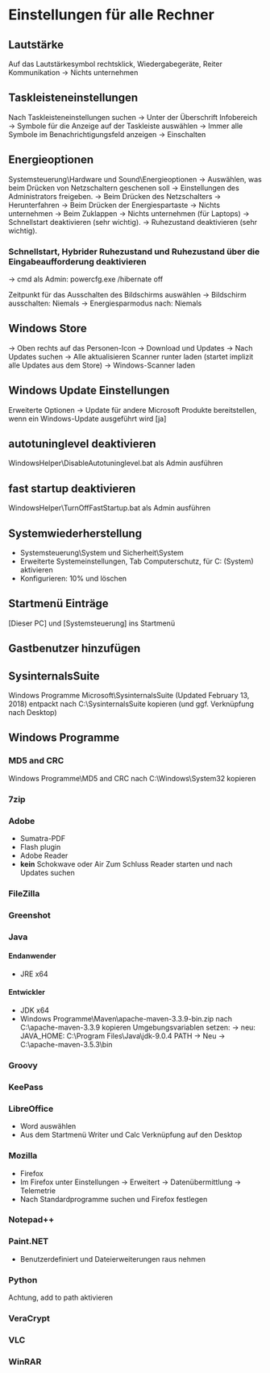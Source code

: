 # Einstellungen für alle Rechner

## Lautstärke
Auf das Lautstärkesymbol rechtsklick, Wiedergabegeräte, Reiter Kommunikation
-> Nichts unternehmen

## Taskleisteneinstellungen
Nach Taskleisteneinstellungen suchen -> Unter der Überschrift Infobereich -> Symbole für die Anzeige auf der Taskleiste auswählen -> Immer alle Symbole im Benachrichtigungsfeld anzeigen -> Einschalten

## Energieoptionen
Systemsteuerung\Hardware und Sound\Energieoptionen -> Auswählen, was beim Drücken von Netzschaltern geschenen soll -> Einstellungen des Administrators freigeben.
-> Beim Drücken des Netzschalters -> Herunterfahren
-> Beim Drücken der Energiespartaste -> Nichts unternehmen
-> Beim Zuklappen -> Nichts unternehmen (für Laptops)
-> Schnellstart deaktivieren (sehr wichtig).
-> Ruhezustand deaktivieren (sehr wichtig).
### Schnellstart, Hybrider Ruhezustand und Ruhezustand über die Eingabeaufforderung deaktivieren
-> cmd als Admin: powercfg.exe /hibernate off

Zeitpunkt für das Ausschalten des Bildschirms auswählen
-> Bildschirm ausschalten: Niemals
-> Energiesparmodus nach: Niemals

## Windows Store
-> Oben rechts auf das Personen-Icon -> Download und Updates -> Nach Updates suchen -> Alle aktualisieren
Scanner runter laden (startet implizit alle Updates aus dem Store)
-> Windows-Scanner laden

## Windows Update Einstellungen
Erweiterte Optionen -> Update für andere Microsoft Produkte bereitstellen, wenn ein Windows-Update ausgeführt wird [ja]

## autotuninglevel deaktivieren
WindowsHelper\DisableAutotuninglevel.bat als Admin ausführen

## fast startup deaktivieren
WindowsHelper\TurnOffFastStartup.bat als Admin ausführen

## Systemwiederherstellung
* Systemsteuerung\System und Sicherheit\System
* Erweiterte Systemeinstellungen, Tab Computerschutz, für C: (System) aktivieren
* Konfigurieren: 10% und löschen

## Startmenü Einträge
[Dieser PC] und [Systemsteuerung] ins Startmenü

## Gastbenutzer hinzufügen

## SysinternalsSuite
Windows Programme Microsoft\SysinternalsSuite (Updated February 13, 2018) entpackt nach C:\SysinternalsSuite kopieren (und ggf. Verknüpfung nach Desktop)

## Windows Programme
### MD5 and CRC
Windows Programme\MD5 and CRC nach C:\Windows\System32 kopieren
### 7zip
### Adobe
* Sumatra-PDF
* Flash plugin
* Adobe Reader
* __kein__ Schokwave oder Air
Zum Schluss Reader starten und nach Updates suchen

### FileZilla
### Greenshot

### Java
#### Endanwender
* JRE x64
#### Entwickler
* JDK x64
* Windows Programme\Maven\apache-maven-3.3.9-bin.zip nach C:\apache-maven-3.3.9 kopieren
Umgebungsvariablen setzen:
-> neu:
JAVA_HOME: C:\Program Files\Java\jdk-9.0.4
PATH -> Neu -> C:\apache-maven-3.5.3\bin

### Groovy

### KeePass

### LibreOffice
* Word auswählen
* Aus dem Startmenü Writer und Calc Verknüpfung auf den Desktop

### Mozilla
* Firefox
* Im Firefox unter Einstellungen -> Erweitert -> Datenübermittlung -> Telemetrie
* Nach Standardprogramme suchen und Firefox festlegen

### Notepad++

### Paint.NET
* Benutzerdefiniert und Dateierweiterungen raus nehmen

### Python
Achtung, add to path aktivieren

### VeraCrypt
### VLC
### WinRAR
